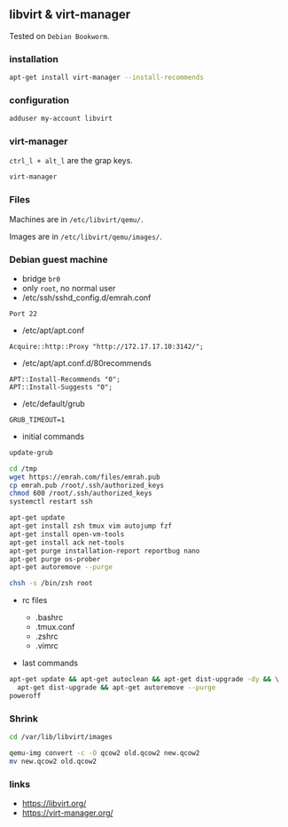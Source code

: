 ## libvirt & virt-manager

Tested on `Debian Bookworm`.

### installation

```bash
apt-get install virt-manager --install-recommends
```

### configuration

```bash
adduser my-account libvirt
```

### virt-manager

`ctrl_l + alt_l` are the grap keys.

```bash
virt-manager
```

### Files

Machines are in `/etc/libvirt/qemu/`.

Images are in `/etc/libvirt/qemu/images/`.

### Debian guest machine

- bridge `br0`
- only `root`, no normal user
- /etc/ssh/sshd_config.d/emrah.conf

```
Port 22
```

- /etc/apt/apt.conf

```
Acquire::http::Proxy "http://172.17.17.10:3142/";
```

- /etc/apt/apt.conf.d/80recommends

```
APT::Install-Recommends "0";
APT::Install-Suggests "0";
```

- /etc/default/grub

```
GRUB_TIMEOUT=1
```

- initial commands

```bash
update-grub

cd /tmp
wget https://emrah.com/files/emrah.pub
cp emrah.pub /root/.ssh/authorized_keys
chmod 600 /root/.ssh/authorized_keys
systemctl restart ssh

apt-get update
apt-get install zsh tmux vim autojump fzf
apt-get install open-vm-tools
apt-get install ack net-tools
apt-get purge installation-report reportbug nano
apt-get purge os-prober
apt-get autoremove --purge

chsh -s /bin/zsh root
```

- rc files
  - .bashrc
  - .tmux.conf
  - .zshrc
  - .vimrc

- last commands

```bash
apt-get update && apt-get autoclean && apt-get dist-upgrade -dy && \
  apt-get dist-upgrade && apt-get autoremove --purge
poweroff
```

### Shrink

```bash
cd /var/lib/libvirt/images

qemu-img convert -c -O qcow2 old.qcow2 new.qcow2
mv new.qcow2 old.qcow2
```

### links

- https://libvirt.org/
- https://virt-manager.org/
